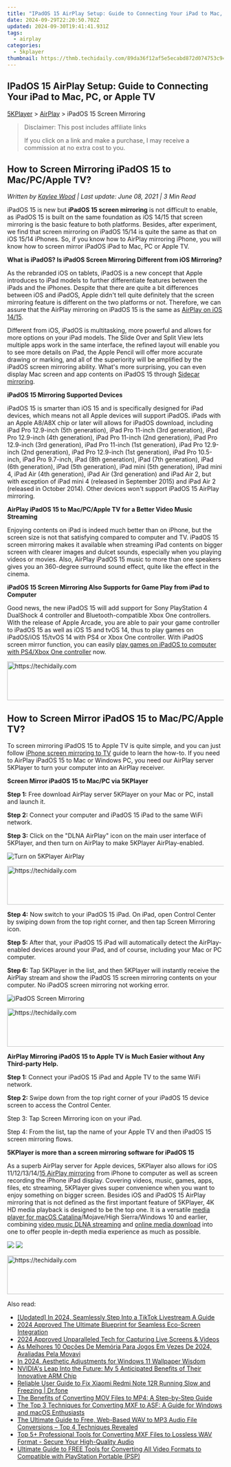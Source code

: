 ```yaml
---
title: "IPadOS 15 AirPlay Setup: Guide to Connecting Your iPad to Mac, PC, or Apple TV"
date: 2024-09-29T22:20:50.702Z
updated: 2024-09-30T19:41:41.931Z
tags:
  - airplay
categories:
  - 5kplayer
thumbnail: https://thmb.techidaily.com/89da36f12af5e5ecabd872d074753c94f1e0591c9264a3deac22fa09078e3cf8.jpg
---
```


## IPadOS 15 AirPlay Setup: Guide to Connecting Your iPad to Mac, PC, or Apple TV

[5KPlayer](https://tools.techidaily.com/5kplayer/products/) \> [AirPlay](https://tools.techidaily.com/5kplayer/airplay/) \> iPadOS 15 Screen Mirroring

>  Disclaimer: This post includes affiliate links
>
>  If you click on a link and make a purchase, I may receive a commission at no extra cost to you.
>

## How to Screen Mirroring iPadOS 15 to Mac/PC/Apple TV?

 _Written by [Kaylee Wood](https://www.quora.com/profile/Amanda-Hu-21) | Last update: June 08, 2021 | 3 Min Read_

iPadOS 15 is new but **iPadOS 15 screen mirroring** is not difficult to enable, as iPadOS 15 is built on the same foundation as iOS 14/15 that screen mirroring is the basic feature to both platforms. Besides, after experiment, we find that screen mirroring on iPadOS 15/14 is quite the same as that on iOS 15/14 iPhones. So, if you know how to AirPlay mirroring iPhone, you will know how to screen mirror iPadOS iPad to Mac, PC or Apple TV.

**What is iPadOS? Is iPadOS Screen Mirroring Different from iOS Mirroring?**

As the rebranded iOS on tablets, iPadOS is a new concept that Apple introduces to iPad models to further differentiate features between the iPads and the iPhones. Despite that there are quite a bit differences between iOS and iPadOS, Apple didn't tell quite definitely that the screen mirroring feature is different on the two platforms or not. Therefore, we can assure that the AirPlay mirroring on iPadOS 15 is the same as [AirPlay on iOS 14/15](https://tools.techidaily.com/5kplayer/airplay/).

Different from iOS, iPadOS is multitasking, more powerful and allows for more options on your iPad models. The Slide Over and Split View lets multiple apps work in the same interface, the refined layout will enable you to see more details on iPad, the Apple Pencil will offer more accurate drawing or marking, and all of the superiority will be amplified by the iPadOS screen mirroring ability. What's more surprising, you can even display Mac screen and app contents on iPadOS 15 through [Sidecar mirroring](https://tools.techidaily.com/5kplayer/airplay/).

**iPadOS 15 Mirroring Supported Devices**

iPadOS 15 is smarter than iOS 15 and is specifically designed for iPad devices, which means not all Apple devices will support iPadOS. iPads with an Apple A8/A8X chip or later will allows for iPadOS download, including iPad Pro 12.9-inch (5th generation), iPad Pro 11-inch (3rd generation), iPad Pro 12.9-inch (4th generation), iPad Pro 11-inch (2nd generation), iPad Pro 12.9-inch (3rd generation), iPad Pro 11-inch (1st generation), iPad Pro 12.9-inch (2nd generation), iPad Pro 12.9-inch (1st generation), iPad Pro 10.5-inch, iPad Pro 9.7-inch, iPad (8th generation), iPad (7th generation), iPad (6th generation), iPad (5th generation), iPad mini (5th generation), iPad mini 4, iPad Air (4th generation), iPad Air (3rd generation) and iPad Air 2, but with exception of iPad mini 4 (released in September 2015) and iPad Air 2 (released in October 2014). Other devices won't support iPadOS 15 AirPlay mirroring.

**AirPlay iPadOS 15 to Mac/PC/Apple TV for a Better Video Music Streaming**

Enjoying contents on iPad is indeed much better than on iPhone, but the screen size is not that satisfying compared to computer and TV. iPadOS 15 screen mirroring makes it available when streaming iPad contents on bigger screen with clearer images and dulcet sounds, especially when you playing videos or movies. Also, AirPlay iPadOS 15 music to more than one speakers gives you an 360-degree surround sound effect, quite like the effect in the cinema. 

**iPadOS 15 Screen Mirroring Also Supports for Game Play from iPad to Computer**

Good news, the new iPadOS 15 will add support for Sony PlayStation 4 DualShock 4 controller and Bluetooth-compatible Xbox One controllers. With the release of Apple Arcade, you are able to pair your game controller to iPadOS 15 as well as iOS 15 and tvOS 14, thus to play games on iPadOS/iOS 15/tvOS 14 with PS4 or Xbox One controller. With iPadOS screen mirror function, you can easily [play games on iPadOS to computer with PS4/Xbox One controller](https://tools.techidaily.com/5kplayer/airplay/) now.

<!-- affiliate ads begin -->
<a href="https://appsumo.8odi.net/c/5597632/2144308/7443" target="_top" id="2144308">
  <img src="//a.impactradius-go.com/display-ad/7443-2144308" border="0" alt="https://techidaily.com" width="600" height="90"/>
</a>
<img height="0" width="0" src="https://appsumo.8odi.net/i/5597632/2144308/7443" style="position:absolute;visibility:hidden;" border="0" />
<!-- affiliate ads end -->

## How to Screen Mirror iPadOS 15 to Mac/PC/Apple TV?

To screen mirroring iPadOS 15 to Apple TV is quite simple, and you can just follow [iPhone screen mirroring to TV](https://tools.techidaily.com/5kplayer/airplay/) guide to learn the how-to. If you need to AirPlay iPadOS 15 to Mac or Windows PC, you need our AirPlay server 5KPlayer to turn your computer into an AirPlay receiver.

**Screen Mirror iPadOS 15 to Mac/PC via 5KPlayer**

 **Step 1:** Free download AirPlay server 5KPlayer on your Mac or PC, install and launch it.

**Step 2:** Connect your computer and iPadOS 15 iPad to the same WiFi network.

**Step 3:** Click on the "DLNA AirPlay" icon on the main user interface of 5KPlayer, and then turn on AirPlay to make 5KPlayer AirPlay-enabled.

![Turn on 5KPlayer AirPlay](https://www.5kplayer.com/airplay/img/turn-on-airplay-5kplayer.jpg) 

<!-- affiliate ads begin -->
<a href="https://appsumo.8odi.net/c/5597632/2037318/7443" target="_top" id="2037318">
  <img src="//a.impactradius-go.com/display-ad/7443-2037318" border="0" alt="https://techidaily.com" width="728" height="90"/>
</a>
<img height="0" width="0" src="https://appsumo.8odi.net/i/5597632/2037318/7443" style="position:absolute;visibility:hidden;" border="0" />
<!-- affiliate ads end -->

 **Step 4:** Now switch to your iPadOS 15 iPad. On iPad, open Control Center by swiping down from the top right corner, and then tap Screen Mirroring icon.

**Step 5:** After that, your iPadOS 15 iPad will automatically detect the AirPlay-enabled devices around your iPad, and of course, including your Mac or PC computer.

**Step 6:** Tap 5KPlayer in the list, and then 5KPlayer will instantly receive the AirPlay stream and show the iPadOS 15 screen mirroring contents on your computer. No iPadOS screen mirroring not working error.

![iPadOS Screen Mirroring](https://www.5kplayer.com/airplay/img/ipados-screen-mirroring.jpg) 

<!-- affiliate ads begin -->
<a href="https://ephamedtechinc.pxf.io/c/5597632/2137215/26400" target="_top" id="2137215">
  <img src="//a.impactradius-go.com/display-ad/26400-2137215" border="0" alt="https://techidaily.com" width="728" height="90"/>
</a>
<img height="0" width="0" src="https://ephamedtechinc.pxf.io/i/5597632/2137215/26400" style="position:absolute;visibility:hidden;" border="0" />
<!-- affiliate ads end -->

**AirPlay Mirroring iPadOS 15 to Apple TV is Much Easier without Any Third-party Help.**

**Step 1:** Connect your iPadOS 15 iPad and Apple TV to the same WiFi network.

**Step 2:** Swipe down from the top right corner of your iPadOS 15 device screen to access the Control Center.

Step 3: Tap Screen Mirroring icon on your iPad.

Step 4: From the list, tap the name of your Apple TV and then iPadOS 15 screen mirroring flows.

**5KPlayer is more than a screen mirroring software for iPadOS 15**

As a superb AirPlay server for Apple devices, 5KPlayer also allows for iOS 11/12/13/14/[15 AirPlay mirroring](https://tools.techidaily.com/5kplayer/airplay/) from iPhone to computer as well as screen recording the iPhone iPad display. Covering videos, music, games, apps, files, etc streaming, 5KPlayer gives super convenience when you want to enjoy something on bigger screen. Besides iOS and iPadOS 15 AirPlay mirroring that is not defined as the first important feature of 5KPlayer, 4K HD media playback is designed to be the top one. It is a versatile [media player for macOS Catalina](https://tools.techidaily.com/5kplayer/video-music-player/)/Mojave/High Sierra/Windows 10 and earlier, combining [video music DLNA streaming](https://tools.techidaily.com/5kplayer/dlna/) and [online media download](https://tools.techidaily.com/5kplayer/youtube-download/) into one to offer people in-depth media experience as much as possible.

[![](https://www.5kplayer.com/airplay/../button/freedownwhitewin.png)](https://tools.techidaily.com/5kplayer/products/) [![](https://www.5kplayer.com/airplay/../button/freedownbackmac.png)](https://tools.techidaily.com/5kplayer/products/)

<!-- affiliate ads begin -->
<a href="https://appsumo.8odi.net/c/5597632/2111965/7443" target="_top" id="2111965">
  <img src="//a.impactradius-go.com/display-ad/7443-2111965" border="0" alt="https://techidaily.com" width="728" height="90"/>
</a>
<img height="0" width="0" src="https://appsumo.8odi.net/i/5597632/2111965/7443" style="position:absolute;visibility:hidden;" border="0" />
<!-- affiliate ads end -->

<ins class="adsbygoogle"
     style="display:block"
     data-ad-format="autorelaxed"
     data-ad-client="ca-pub-7571918770474297"
     data-ad-slot="1223367746"></ins>

<ins class="adsbygoogle"
     style="display:block"
     data-ad-client="ca-pub-7571918770474297"
     data-ad-slot="8358498916"
     data-ad-format="auto"
     data-full-width-responsive="true"></ins>

<span class="atpl-alsoreadstyle">Also read:</span>
<div><ul>
<li><a href="https://tiktok-clips.techidaily.com/updated-in-2024-seamlessly-step-into-a-tiktok-livestream-a-guide/"><u>[Updated] In 2024, Seamlessly Step Into a TikTok Livestream A Guide</u></a></li>
<li><a href="https://vp-tips.techidaily.com/2024-approved-the-ultimate-blueprint-for-seamless-eco-screen-integration/"><u>2024 Approved The Ultimate Blueprint for Seamless Eco-Screen Integration</u></a></li>
<li><a href="https://screen-recording.techidaily.com/2024-approved-unparalleled-tech-for-capturing-live-screens-and-videos/"><u>2024 Approved Unparalleled Tech for Capturing Live Screens & Videos</u></a></li>
<li><a href="https://technical-tips.techidaily.com/as-melhores-10-opcoes-de-memoria-para-jogos-em-vezes-de-2024-avaliadas-pela-movavi/"><u>As Melhores 10 Opções De Memória Para Jogos Em Vezes De 2024, Avaliadas Pela Movavi</u></a></li>
<li><a href="https://extra-information.techidaily.com/in-2024-aesthetic-adjustments-for-windows-11-wallpaper-wisdom/"><u>In 2024, Aesthetic Adjustments for Windows 11 Wallpaper Wisdom</u></a></li>
<li><a href="https://windows11.techidaily.com/nvidias-leap-into-the-future-my-5-anticipated-benefits-of-their-innovative-arm-chip/"><u>NVIDIA's Leap Into the Future: My 5 Anticipated Benefits of Their Innovative ARM Chip</u></a></li>
<li><a href="https://fix-guide.techidaily.com/reliable-user-guide-to-fix-xiaomi-redmi-note-12r-running-slow-and-freezing-drfone-by-drfone-fix-android-problems-fix-android-problems/"><u>Reliable User Guide to Fix Xiaomi Redmi Note 12R Running Slow and Freezing | Dr.fone</u></a></li>
<li><a href="https://media-tips.techidaily.com/the-benefits-of-converting-mov-files-to-mp4-a-step-by-step-guide/"><u>The Benefits of Converting MOV Files to MP4: A Step-by-Step Guide</u></a></li>
<li><a href="https://media-tips.techidaily.com/the-top-3-techniques-for-converting-mxf-to-asf-a-guide-for-windows-and-macos-enthusiasts/"><u>The Top 3 Techniques for Converting MXF to ASF: A Guide for Windows and macOS Enthusiasts</u></a></li>
<li><a href="https://media-tips.techidaily.com/1723620217038-the-ultimate-guide-to-free-web-based-wav-to-mp3-audio-file-conversions-top-4-techniques-revealed/"><u>The Ultimate Guide to Free, Web-Based WAV to MP3 Audio File Conversions – Top 4 Techniques Revealed</u></a></li>
<li><a href="https://media-tips.techidaily.com/top-5plus-professional-tools-for-converting-mxf-files-to-lossless-wav-format-secure-your-high-quality-audio/"><u>Top 5+ Professional Tools for Converting MXF Files to Lossless WAV Format - Secure Your High-Quality Audio</u></a></li>
<li><a href="https://media-tips.techidaily.com/ultimate-guide-to-free-tools-for-converting-all-video-formats-to-compatible-with-playstation-portable-psp/"><u>Ultimate Guide to FREE Tools for Converting All Video Formats to Compatible with PlayStation Portable (PSP)</u></a></li>
</ul></div>

